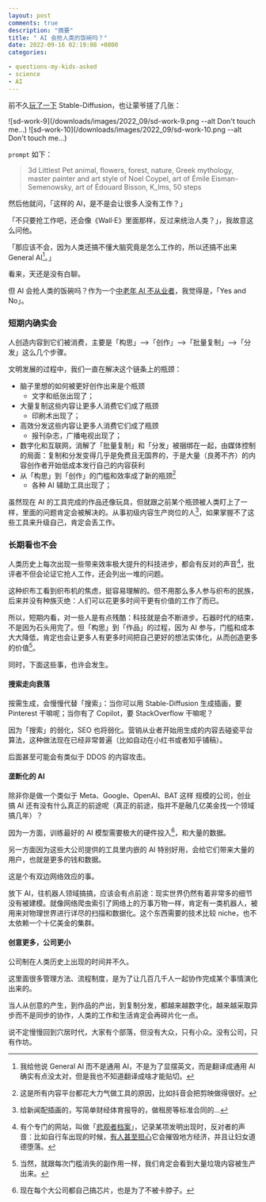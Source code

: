 ```yaml
---
layout: post
comments: true
description: "摘要"
title: " AI 会抢人类的饭碗吗？"
date: 2022-09-16 02:19:08 +0800
categories: 

- questions-my-kids-asked
- science
- AI
---
```


前不久[玩了一下](/2022/09/first-glance-of-stable-diffusion/) Stable-Diffusion，也让蒙爷搓了几张：

![sd-work-9](/downloads/images/2022_09/sd-work-9.png --alt Don't touch me...)
![sd-work-10](/downloads/images/2022_09/sd-work-10.png --alt Don't touch me...)

`prompt` 如下：

> 3d Littlest Pet animal, flowers, forest, nature, Greek mythology, master painter and art style of Noel Coypel, art of Émile Eisman-Semenowsky, art of Édouard Bisson, K_lms, 50 steps

然后他就问，「这样的 AI，是不是会让很多人没有工作？」

「不只要抢工作吧，还会像《Wall·E》里面那样，反过来统治人类？」，我故意这么问他。

「那应该不会，因为人类还搞不懂大脑究竟是怎么工作的，所以还搞不出来 General  AI[^1]。」

看来，天还是没有白聊。

但 AI 会抢人类的饭碗吗？作为一个[中老年 AI 不从业者](/2016/03/alphago-and-ai/)，我觉得是，「Yes and No」。

### 短期内确实会

人创造内容到它们被消费，主要是「构思」——>「创作」——>「批量复制」——>「分发」这么几个步骤。

文明发展的过程中，我们一直在解决这个链条上的瓶颈：

- 脑子里想的如何被更好创作出来是个瓶颈
	- 文字和纸张出现了；
- 大量复制这些内容让更多人消费它们成了瓶颈
	- 印刷术出现了；
- 高效分发这些内容让更多人消费它们成了瓶颈
	- 报刊杂志，广播电视出现了；
- 数字化和互联网，消解了「批量复制」和「分发」被捆绑在一起，由媒体控制的局面：复制和分发变得几乎是免费且无国界的，于是大量（良莠不齐）的内容创作者开始低成本发行自己的内容获利
- 从「构思」到「创作」的门槛和效率成了新的瓶颈[^2]
	- 各种 AI 辅助工具出现了；

虽然现在 AI 的工具完成的作品还像玩具，但就跟之前某个瓶颈被人类盯上了一样，里面的问题肯定会被解决的。从事初级内容生产岗位的人[^3]，如果掌握不了这些工具来升级自己，肯定会丢工作。

### 长期看也不会

人类历史上每次出现一些带来效率极大提升的科技进步，都会有反对的声音[^5]，批评者不但会论证它抢人工作，还会列出一堆的问题。

这种织布工看到织布机的焦虑，挺容易理解的。但不用那么多人参与织布的民族，后来并没有种族灭绝：人们可以花更多时间干更有价值的工作了而已。

所以，短期内看，对一些人是有点残酷：科技就是会不断进步。石器时代的结束，不是因为石头用完了。但「构思」到「作品」的过程，因为 AI 参与，门槛和成本大大降低，肯定也会让更多人有更多时间把自己更好的想法实体化，从而创造更多的价值[^6]。

同时，下面这些事，也许会发生。

#### 搜索走向衰落

按需生成，会慢慢代替「搜索」：当你可以用 Stable-Diffusion 生成插画，要 Pinterest 干嘛呢；当你有了 Copilot，要 StackOverflow 干嘛呢？

因为「搜索」的弱化，SEO 也将弱化。营销从业者开始用生成的内容去碰瓷平台算法，这种做法现在已经非常普遍（比如自动在小红书或者知乎铺稿）。

后面甚至可能会有类似于 DDOS 的内容攻击。

#### 垄断化的 AI

除非你是做一个类似于 Meta、Google、OpenAI、BAT 这样 规模的公司，创业搞 AI 还有没有什么真正的前途呢（真正的前途，指并不是融几亿美金找一个领域搞几年）？

因为一方面，训练最好的 AI 模型需要极大的硬件投入[^4]，和大量的数据。

另一方面因为这些大公司提供的工具里内嵌的 AI 特别好用，会给它们带来大量的用户，也就是更多的钱和数据。

这是个有双边网络效应的事。

放下 AI，往机器人领域搞搞，应该会有点前途：现实世界仍然有着非常多的细节没有被建模。就像网络爬虫索引了网络上的万事万物一样，肯定有一类机器人，被用来对物理世界进行详尽的扫描和数据化。这个东西需要的技术比较 niche，也不太依赖一个十亿美金的集群。

#### 创意更多，公司更小

公司制在人类历史上出现的时间并不久。

这里面很多管理方法、流程制度，是为了让几百几千人一起协作完成某个事情演化出来的。

当人从创意的产生，到作品的产出，到复制分发，都越来越数字化，越来越采取异步而不是同步的协作，人类的工作和生活肯定会再碎片化一点。

说不定慢慢回到穴居时代，大家有个部落，但没有大众，只有小众。没有公司，只有作坊。

[^1]: 我给他说 General AI 而不是通用 AI，不是为了显摆英文，而是翻译成通用 AI 确实有点没太对，但是我也不知道翻译成啥才能贴切。
[^2]: 这是所有内容平台都花大力气做工具的原因，比如抖音会把剪映做得很好。
[^3]: 给新闻配插画的，写简单财经体育报导的，做租房等标准合同的...
[^4]: 现在每个大公司都自己搞芯片，也是为了不被卡脖子。
[^5]: 有个专门的网站，叫做「[悲观者档案](https://pessimistsarchive.org/)」，记录某项发明出现时，反对者的声音：比如自行车出现的时候，[有人甚至担心](https://pessimistsarchive.org/list/bicycle)它会摧毁地方经济，并且让妇女道德堕落。
[^6]: 当然，就跟每次门槛消失的副作用一样，我们肯定会看到大量垃圾内容被生产出来。